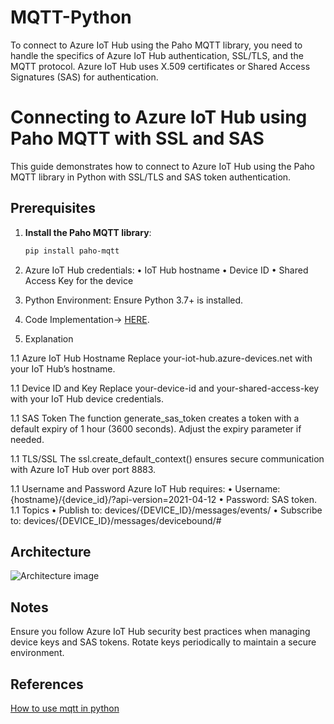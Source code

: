 # MQTT-Python
To connect to Azure IoT Hub using the Paho MQTT library, you need to handle the specifics of Azure IoT Hub authentication, SSL/TLS, and the MQTT protocol. Azure IoT Hub uses X.509 certificates or Shared Access Signatures (SAS) for authentication. 


# Connecting to Azure IoT Hub using Paho MQTT with SSL and SAS

This guide demonstrates how to connect to Azure IoT Hub using the Paho MQTT library in Python with SSL/TLS and SAS token authentication.

## Prerequisites

1. **Install the Paho MQTT library**:
   ```bash
   pip install paho-mqtt

1. Azure IoT Hub credentials:
	•	IoT Hub hostname
	•	Device ID
	•	Shared Access Key for the device
1.	Python Environment:
  Ensure Python 3.7+ is installed.

1. Code Implementation-> [HERE](https://github.com/CamiloCamachoV/MQTT-Python/blob/main/mqtt_client.py).

1. Explanation

  1.1 Azure IoT Hub Hostname
    Replace your-iot-hub.azure-devices.net with your IoT Hub’s hostname.

  1.1 Device ID and Key
    Replace your-device-id and your-shared-access-key with your IoT Hub device credentials.

  1.1 SAS Token
    The function generate_sas_token creates a token with a default expiry of 1 hour (3600 seconds). Adjust the expiry parameter if needed.

  1.1 TLS/SSL
    The ssl.create_default_context() ensures secure communication with Azure IoT Hub over port 8883.

1.1 Username and Password
  Azure IoT Hub requires:
	  •	Username: {hostname}/{device_id}/?api-version=2021-04-12
	  •	Password: SAS token.
1.1 Topics
	•	Publish to: devices/{DEVICE_ID}/messages/events/
	•	Subscribe to: devices/{DEVICE_ID}/messages/devicebound/#

## Architecture
![Architecture image](_Architecturepng.png "Architecture")
 

 ## Notes
 Ensure you follow Azure IoT Hub security best practices when managing device keys and SAS tokens. Rotate keys periodically to maintain a secure environment.



## References
[How to use mqtt in python](https://www.emqx.com/en/blog/how-to-use-mqtt-in-python)
 
